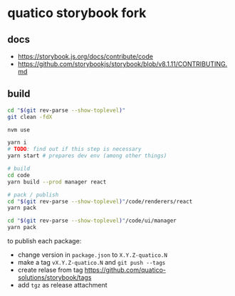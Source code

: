 # quatico storybook fork

## docs

* <https://storybook.js.org/docs/contribute/code>
* <https://github.com/storybookjs/storybook/blob/v8.1.11/CONTRIBUTING.md>

## build

```bash
cd "$(git rev-parse --show-toplevel)"
git clean -fdX 

nvm use

yarn i
# TODO: find out if this step is necessary
yarn start # prepares dev env (among other things)

# build
cd code
yarn build --prod manager react

# pack / publish
cd "$(git rev-parse --show-toplevel)"/code/renderers/react
yarn pack

cd "$(git rev-parse --show-toplevel)"/code/ui/manager
yarn pack 
```

to publish each package:

* change version in `package.json` to `X.Y.Z-quatico.N`
* make a tag `vX.Y.Z-quatico.N` and `git push --tags`
* create relase from tag <https://github.com/quatico-solutions/storybook/tags>
* add `tgz` as release attachment
